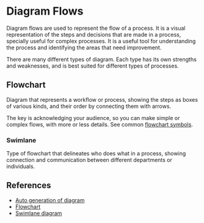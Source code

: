 # Diagram Flows

Diagram flows are used to represent the flow of a process. It is a visual
representation of the steps and decisions that are made in a process, specially
useful for complex processes. It is a useful tool for understanding the process
and identifying the areas that need improvement.

There are many different types of diagram. Each type has its own strengths and
weaknesses, and is best suited for different types of processes.

## Flowchart

Diagram that represents a workflow or process, showing the steps as boxes of
various kinds, and their order by connecting them with arrows.

The key is acknowledging your audience, so you can make simple or complex flows,
with more or less details. See common
[flowchart symbols](https://www.lucidchart.com/pages/flowchart-symbols-meaning-explained).

### Swimlane

Type of flowchart that delineates who does what in a process, showing connection
and communication between different departments or individuals.

## References

- [Auto generation of diagram](https://www.eraser.io/diagramgpt)
- [Flowchart](https://www.lucidchart.com/pages/what-is-a-flowchart-tutorial)
- [Swimlane diagram](https://www.lucidchart.com/pages/tutorial/swimlane-diagram)
